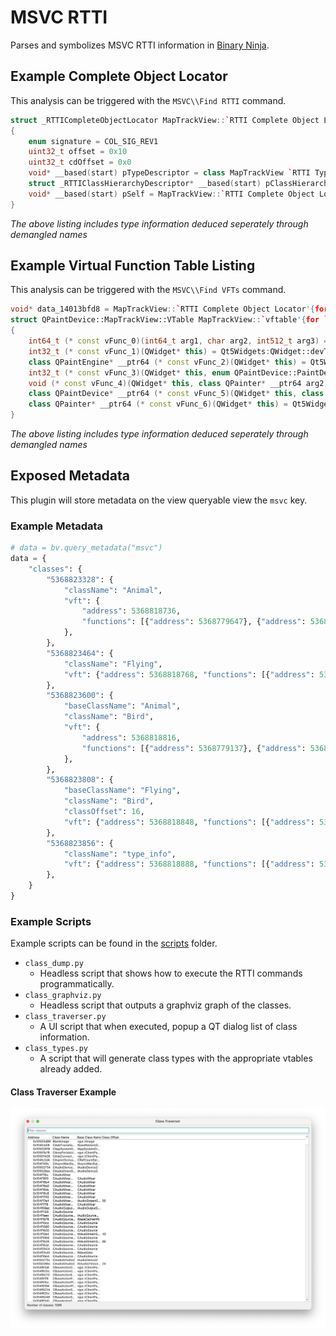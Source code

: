 # MSVC RTTI

Parses and symbolizes MSVC RTTI information in [Binary Ninja].

## Example Complete Object Locator

This analysis can be triggered with the `MSVC\\Find RTTI` command.

```cpp
struct _RTTICompleteObjectLocator MapTrackView::`RTTI Complete Object Locator'{for `QPaintDevice'} = 
{
    enum signature = COL_SIG_REV1
    uint32_t offset = 0x10
    uint32_t cdOffset = 0x0
    void* __based(start) pTypeDescriptor = class MapTrackView `RTTI Type Descriptor' {__dos_header + 0x2071e8}
    struct _RTTIClassHierarchyDescriptor* __based(start) pClassHierarchyDescriptor = MapTrackView::`RTTI Class Hierarchy Descriptor' {__dos_header + 0x1c6128}
    void* __based(start) pSelf = MapTrackView::`RTTI Complete Object Locator'{for `QPaintDevice'} {__dos_header + 0x1c61a0}
}
```

_The above listing includes type information deduced seperately through demangled names_

## Example Virtual Function Table Listing

This analysis can be triggered with the `MSVC\\Find VFTs` command.

```cpp
void* data_14013bfd8 = MapTrackView::`RTTI Complete Object Locator'{for `QPaintDevice'}
struct QPaintDevice::MapTrackView::VTable MapTrackView::`vftable'{for `QPaintDevice'} = 
{
    int64_t (* const vFunc_0)(int64_t arg1, char arg2, int512_t arg3) = sub_140053114
    int32_t (* const vFunc_1)(QWidget* this) = Qt5Widgets:QWidget::devType(QWidget* this) const__ptr64
    class QPaintEngine* __ptr64 (* const vFunc_2)(QWidget* this) = Qt5Widgets:QWidget::paintEngine(QWidget* this) const__ptr64
    int32_t (* const vFunc_3)(QWidget* this, enum QPaintDevice::PaintDeviceMetric arg2) = Qt5Widgets:QWidget::metric(QWidget* this, enum QPaintDevice::PaintDeviceMetric) const__ptr64
    void (* const vFunc_4)(QWidget* this, class QPainter* __ptr64 arg2) = Qt5Widgets:QWidget::initPainter(QWidget* this, class QPainter* __ptr64) const__ptr64
    class QPaintDevice* __ptr64 (* const vFunc_5)(QWidget* this, class QPoint* __ptr64 arg2) = Qt5Widgets:QWidget::redirected(QWidget* this, class QPoint* __ptr64) const__ptr64
    class QPainter* __ptr64 (* const vFunc_6)(QWidget* this) = Qt5Widgets:QWidget::sharedPainter(QWidget* this) const__ptr64
}
```

_The above listing includes type information deduced seperately through demangled names_

## Exposed Metadata

This plugin will store metadata on the view queryable view the `msvc` key.

### Example Metadata

```py
# data = bv.query_metadata("msvc")
data = {
    "classes": {
        "5368823328": {
            "className": "Animal",
            "vft": {
                "address": 5368818736,
                "functions": [{"address": 5368779647}, {"address": 5368779152}],
            },
        },
        "5368823464": {
            "className": "Flying",
            "vft": {"address": 5368818768, "functions": [{"address": 5368778982}]},
        },
        "5368823600": {
            "baseClassName": "Animal",
            "className": "Bird",
            "vft": {
                "address": 5368818816,
                "functions": [{"address": 5368779137}, {"address": 5368779272}],
            },
        },
        "5368823808": {
            "baseClassName": "Flying",
            "className": "Bird",
            "classOffset": 16,
            "vft": {"address": 5368818848, "functions": [{"address": 5368778982}]},
        },
        "5368823856": {
            "className": "type_info",
            "vft": {"address": 5368818888, "functions": [{"address": 5368778927}]},
        },
    }
}
```

### Example Scripts

Example scripts can be found in the  [scripts](/scripts) folder.

- `class_dump.py`
  - Headless script that shows how to execute the RTTI commands programmatically.
- `class_graphviz.py`
  - Headless script that outputs a graphviz graph of the classes.
- `class_traverser.py`
  - A UI script that when executed, popup a QT dialog list of class information.
- `class_types.py`
  - A script that will generate class types with the appropriate vtables already added.

#### Class Traverser Example

![class_traverser.png](fixtures/class_traverser.png)

[Binary Ninja]: https://binary.ninja
